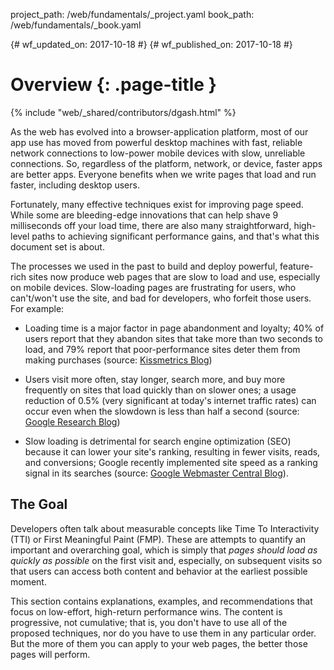 project_path: /web/fundamentals/_project.yaml
book_path: /web/fundamentals/_book.yaml

{# wf_updated_on: 2017-10-18 #}
{# wf_published_on: 2017-10-18 #}

# Overview {: .page-title }

{% include "web/_shared/contributors/dgash.html" %}

As the web has evolved into a browser-application platform, most of our app use has moved from powerful desktop machines with fast, reliable network connections to low-power mobile devices with slow, unreliable connections. So, regardless of the platform, network, or device, faster apps are better apps. Everyone benefits when we write pages that load and run faster, including desktop users. 

Fortunately, many effective techniques exist for improving page speed. While some are bleeding-edge innovations that can help shave 9 milliseconds off your load time, there are also many straightforward, high-level paths to achieving significant performance gains, and that's what this document set is about.

The processes we used in the past to build and deploy powerful, feature-rich sites now produce web pages that are slow to load and use, especially on mobile devices. Slow-loading pages are frustrating for users, who can't/won't use the site, and bad for developers, who forfeit those users. For example:

* Loading time is a major factor in page abandonment and loyalty; 40% of users report that they abandon sites that take more than two seconds to load, and 79% report that poor-performance sites deter them from making purchases (source: [Kissmetrics Blog](https://blog.kissmetrics.com/loading-time/))

* Users visit more often, stay longer, search more, and buy more frequently on sites that load quickly than on slower ones; a usage reduction of 0.5% (very significant at today's internet traffic rates) can occur even when the slowdown is less than half a second (source: [Google Research Blog](https://research.googleblog.com/2009/06/speed-matters.html))

* Slow loading is detrimental for search engine optimization (SEO) because it can lower your site's ranking, resulting in fewer visits, reads, and conversions; Google recently implemented site speed as a ranking signal in its searches (source: [Google Webmaster Central Blog](https://webmasters.googleblog.com/2010/04/using-site-speed-in-web-search-ranking.html)).

## The Goal

Developers often talk about measurable concepts like Time To Interactivity (TTI) or First Meaningful Paint (FMP). These are attempts to quantify an important and overarching goal, which is simply that *pages should load as quickly as possible* on the first visit and, especially, on subsequent visits so that users can access both content and behavior at the earliest possible moment.

This section contains explanations, examples, and recommendations that focus on low-effort, high-return performance wins. The content is progressive, not cumulative; that is, you don't have to use all of the proposed techniques, nor do you have to use them in any particular order. But the more of them you can apply to your web pages, the better those pages will perform.
